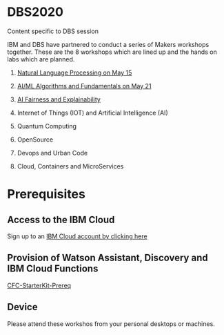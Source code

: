 # DBS2020
 Content specific to DBS session 
 
 IBM and DBS have partnered to conduct a series of Makers workshops together. These are the 8 workshops which are lined up and the hands on labs which are planned.
 
 1) [Natural Language Processing on May 15](https://github.com/IBMDevConnect/DBS2020/tree/master/NLP_CFC)
 
 2) [AI/ML Algorithms and Fundamentals on May 21](https://github.com/IBMDevConnect/DBS2020/tree/master/AI4Enterprise)
 
 3) [AI Fairness and Explainability](https://github.com/IBMDevConnect/DBS2020/tree/master/AIBias_openscale)
 
 4) Internet of Things (IOT) and Artificial Intelligence (AI)
 
 4) Quantum Computing
 
 5) OpenSource
 
 6) Devops and Urban Code
 
 7) Cloud, Containers and MicroServices
 
 
# Prerequisites

## Access to the IBM Cloud

Sign up to an [IBM Cloud account by clicking here](https://ibm.biz/Bdqy3t)

## Provision of Watson Assistant, Discovery and IBM Cloud Functions

[CFC-StarterKit-Prereq](https://github.com/IBMDevConnect/DBS2020/blob/master/NLP_CFC/CFC-StarterKit-Prereq.docx)

## Device
Please attend these workshos from your personal desktops or machines.

